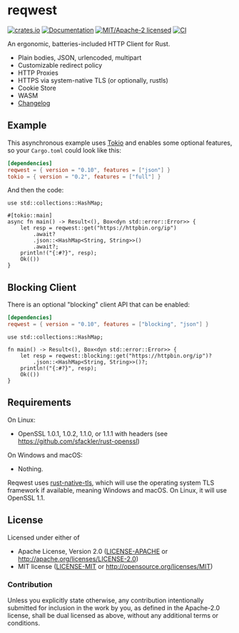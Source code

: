 # reqwest

[![crates.io](https://img.shields.io/crates/v/reqwest.svg)](https://crates.io/crates/reqwest)
[![Documentation](https://docs.rs/reqwest/badge.svg)](https://docs.rs/reqwest)
[![MIT/Apache-2 licensed](https://img.shields.io/crates/l/reqwest.svg)](./LICENSE-APACHE)
[![CI](https://github.com/seanmonstar/reqwest/workflows/CI/badge.svg)](https://github.com/seanmonstar/reqwest/actions?query=workflow%3ACI)

An ergonomic, batteries-included HTTP Client for Rust.

- Plain bodies, JSON, urlencoded, multipart
- Customizable redirect policy
- HTTP Proxies
- HTTPS via system-native TLS (or optionally, rustls)
- Cookie Store
- WASM
- [Changelog](CHANGELOG.md)


## Example

This asynchronous example uses [Tokio](https://tokio.rs) and enables some
optional features, so your `Cargo.toml` could look like this:

```toml
[dependencies]
reqwest = { version = "0.10", features = ["json"] }
tokio = { version = "0.2", features = ["full"] }
```

And then the code:

```rust,no_run
use std::collections::HashMap;

#[tokio::main]
async fn main() -> Result<(), Box<dyn std::error::Error>> {
    let resp = reqwest::get("https://httpbin.org/ip")
        .await?
        .json::<HashMap<String, String>>()
        .await?;
    println!("{:#?}", resp);
    Ok(())
}
```

## Blocking Client

There is an optional "blocking" client API that can be enabled:

```toml
[dependencies]
reqwest = { version = "0.10", features = ["blocking", "json"] }
```

```rust,no_run
use std::collections::HashMap;

fn main() -> Result<(), Box<dyn std::error::Error>> {
    let resp = reqwest::blocking::get("https://httpbin.org/ip")?
        .json::<HashMap<String, String>>()?;
    println!("{:#?}", resp);
    Ok(())
}
```

## Requirements

On Linux:

- OpenSSL 1.0.1, 1.0.2, 1.1.0, or 1.1.1 with headers (see https://github.com/sfackler/rust-openssl)

On Windows and macOS:

- Nothing.

Reqwest uses [rust-native-tls](https://github.com/sfackler/rust-native-tls),
which will use the operating system TLS framework if available, meaning Windows
and macOS. On Linux, it will use OpenSSL 1.1.


## License

Licensed under either of

- Apache License, Version 2.0 ([LICENSE-APACHE](LICENSE-APACHE) or http://apache.org/licenses/LICENSE-2.0)
- MIT license ([LICENSE-MIT](LICENSE-MIT) or http://opensource.org/licenses/MIT)

### Contribution

Unless you explicitly state otherwise, any contribution intentionally submitted
for inclusion in the work by you, as defined in the Apache-2.0 license, shall
be dual licensed as above, without any additional terms or conditions.
